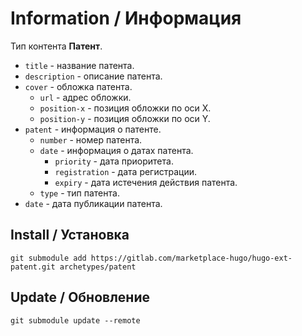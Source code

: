# Information / Информация

Тип контента **Патент**.

- `title` - название патента.
- `description` - описание патента.
- `cover` - обложка патента.
  - `url` - адрес обложки.
  - `position-x` - позиция обложки по оси X.
  - `position-y` - позиция обложки по оси Y.
- `patent` - информация о патенте.
  - `number` - номер патента.
  - `date` - информация о датах патента.
    - `priority` - дата приоритета.
    - `registration` - дата регистрации.
    - `expiry` - дата истечения действия патента.
  - `type` - тип патента.
- `date` - дата публикации патента.

## Install / Установка

```
git submodule add https://gitlab.com/marketplace-hugo/hugo-ext-patent.git archetypes/patent
```

## Update / Обновление

```
git submodule update --remote
```
